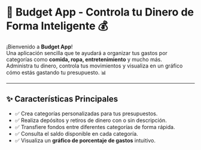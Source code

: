 # 🚀 Budget App - Controla tu Dinero de Forma Inteligente 💰

¡Bienvenido a **Budget App**!  
Una aplicación sencilla que te ayudará a organizar tus gastos por categorías como **comida, ropa, entretenimiento** y mucho más.  
Administra tu dinero, controla tus movimientos y visualiza en un gráfico cómo estás gastando tu presupuesto. 📊

---

## ✨ Características Principales
- ✅ Crea categorías personalizadas para tus presupuestos.
- ✅ Realiza depósitos y retiros de dinero con o sin descripción.
- ✅ Transfiere fondos entre diferentes categorías de forma rápida.
- ✅ Consulta el saldo disponible en cada categoría.
- ✅ Visualiza un **gráfico de porcentaje de gastos** intuitivo.
